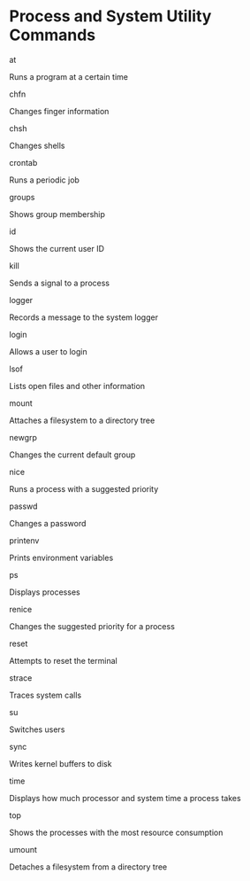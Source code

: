 # Process and System Utility Commands


at

Runs a program at a certain time

chfn

Changes finger information

chsh

Changes shells

crontab

Runs a periodic job

groups

Shows group membership

id

Shows the current user ID

kill

Sends a signal to a process

logger

Records a message to the system logger

login

Allows a user to login

lsof

Lists open files and other information

mount

Attaches a filesystem to a directory tree

newgrp

Changes the current default group

nice

Runs a process with a suggested priority

passwd

Changes a password

printenv

Prints environment variables

ps

Displays processes

renice

Changes the suggested priority for a process

reset

Attempts to reset the terminal

strace

Traces system calls

su

Switches users

sync

Writes kernel buffers to disk

time

Displays how much processor and system time a process takes

top

Shows the processes with the most resource consumption

umount

Detaches a filesystem from a directory tree

